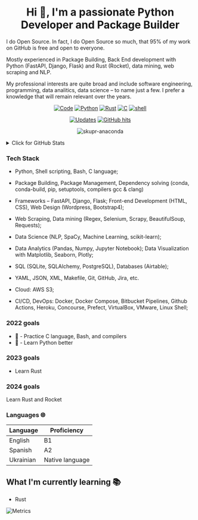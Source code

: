 
<h1 align="center">Hi 👋, I'm a passionate Python Developer and Package Builder</h1>

I do Open Source. In fact, I do Open Source so much, that 95% of my work on
GitHub is free and open to everyone. 

Mostly experienced in Package Building, Back End development with Python (FastAPI, Django, Flask) and Rust (Rocket), data mining, web scraping and NLP.

My professional interests are quite broad and include software engineering, programming, data analitics, data science
 – to name just a few. I prefer a knowledge that will remain relevant over the years. 

<p align="center">
    <a href="https://github.com/skupr-anaconda?tab=repositories" target="_blank"><img alt="Code" src="https://img.shields.io/badge/-code-000000?style=flat-square&logo=Plex&logoColor=white"></a>
    <a href="https://github.com/skupr-anaconda?tab=repositories&language=Python" target="_blank"><img alt="Python" src="https://img.shields.io/badge/-Python-3776AB?style=flat-square&logo=Python&logoColor=white"></a>
    <a href="https://github.com/skupr-anaconda?tab=repositories&language=rust" target="_blank"><img alt="Rust" src="https://img.shields.io/badge/-Rust-ff0000?style=flat-square&logo=C%2B%2B&logoColor=white"></a>
    <a href="https://github.com/skupr-anaconda?tab=repositories&language=c" target="_blank"><img alt="C" src="https://img.shields.io/badge/-C-00599C?style=flat-square&logo=C%2B%2B&logoColor=white"></a>
    <a href="https://github.com/skupr-anaconda?tab=repositories&language=Shell" target="_blank"><img alt="shell" src="https://img.shields.io/badge/-Shell-5391FE?style=flat-square&logo=PowerShell&logoColor=white"></a>
</p>

<p align="center">
    <a href="https://github.com/skupr-anaconda?tab=followers" target="_blank"><img alt="Updates" src="https://img.shields.io/badge/--000000?style=flat-square&logo=RSS&logoColor=white"></a>
    <a href="https://github.com/skupr-anaconda/skupr-anaconda" target="_blank"><img alt="GitHub hits" src="https://img.shields.io/github/last-commit/skupr-anaconda/skupr-anaconda?label=profile%20updated&style=flat-square"></a>
</p>
<p align="center"> <img src="https://komarev.com/ghpvc/?username=skupr-anaconda" alt="skupr-anaconda" /> </p>

<details>
<summary>Click for GitHub Stats</summary>
<p align="center">
    <img alt = "GitHub Stats" src="https://github-readme-stats.vercel.app/api?username=skupr-anaconda&show_icons=true&hide=issues&icon_color=000000&hide_border=true&title_color=5391FE&text_color=555">
    <br>
    <img alt = "Top Language" src="https://github-readme-stats.vercel.app/api/top-langs/?username=skupr-anaconda&hide=html,&hide_border=true&title_color=5391FE&text_color=555"
</p>
</details>

### Tech Stack

- Python, Shell scripting, Bash, C language; 

- Package Building, Package Management, Dependency solving (conda, conda-build, pip, setuptools, compilers gcc & clang) 

- Frameworks – FastAPI, Django, Flask; Front-end Development (HTML, CSS), Web Design (Wordpress, Bootstrap4); 

- Web Scraping, Data mining (Regex, Selenium, Scrapy, BeautifulSoup, Requests);   

- Data Science (NLP, SpaCy, Machine Learning, scikit-learn);  

- Data Analytics (Pandas, Numpy, Jupyter Notebook); Data Visualization with Matplotlib, Seaborn, Plotly; 

- SQL (SQLite, SQLAlchemy, PostgreSQL), Databases (Airtable);

- YAML, JSON, XML, Makefile, Git, GitHub, Jira, etc.  

- Cloud: AWS S3;

- CI/CD, DevOps: Docker, Docker Compose, Bitbucket Pipelines, Github Actions, Heroku, Concourse, Prefect, VirtualBox, VMware, Linux Shell;

### 2022 goals 

- 💎 - Practice C language, Bash, and compilers
- 🦋 - Learn Python better

### 2023 goals 

- Learn Rust

### 2024 goals   

Learn Rust and Rocket 

### Languages 🌐

| Language      | Proficiency                                                               |
| ------------- | ------------------------------------------------------------------------- |
| English       | B1                                                                        |
| Spanish       | A2                                                                        |
| Ukrainian     | Native language                                                           |

## What I'm currently learning 📚

- Rust

![Metrics](https://metrics.lecoq.io/skupr-anaconda?template=classic&repositories.forks=true&languages=1&languages.limit=8&languages.colors=github&languages.threshold=0%25&config.timezone=Europe%2FKiev)
